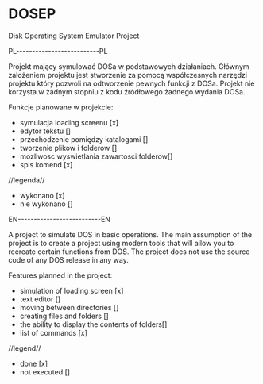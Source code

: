 # DOSEP
Disk Operating System Emulator Project

PL--------------------------PL

Projekt mający symulować DOSa w podstawowych działaniach.
Głównym założeniem projektu jest stworzenie za pomocą współczesnych narzędzi projektu który pozwoli na odtworzenie pewnych funkcji z DOSa.
Projekt nie korzysta w żadnym stopniu z kodu źródłowego żadnego wydania DOSa.

Funkcje planowane w projekcie:

- symulacja loading screenu [x]
- edytor tekstu []
- przechodzenie pomiędzy katalogami []
- tworzenie plikow i folderow []
- mozliwosc wyswietlania zawartosci folderow[]
- spis komend [x]

//legenda//
- wykonano [x]
- nie wykonano []

EN--------------------------EN

A project to simulate DOS in basic operations.
The main assumption of the project is to create a project using modern tools that will allow you to recreate certain functions from DOS.
The project does not use the source code of any DOS release in any way.

Features planned in the project:

- simulation of loading screen [x]
- text editor []
- moving between directories []
- creating files and folders []
- the ability to display the contents of folders[]
- list of commands [x]

//legend//
- done [x]
- not executed []

